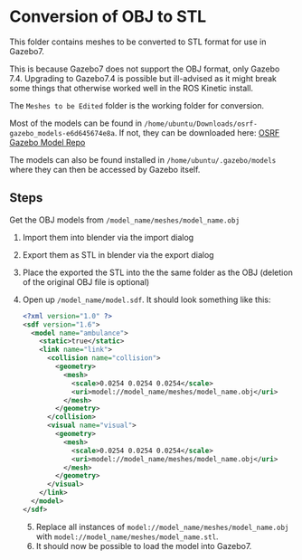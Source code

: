 # Conversion of OBJ to STL

This folder contains meshes to be converted to STL format for use in Gazebo7.

This is because Gazebo7 does not support the OBJ format, only Gazebo 7.4. Upgrading to Gazebo7.4 is possible but ill-advised as it might break some things that otherwise worked well in the ROS Kinetic install.

The `Meshes to be Edited` folder is the working folder for conversion.

Most of the models can be found in `/home/ubuntu/Downloads/osrf-gazebo_models-e6d645674e8a`. If not, they can be downloaded here: [OSRF Gazebo Model Repo](https://bitbucket.org/osrf/gazebo_models/downloads/)

The models can also be found installed in `/home/ubuntu/.gazebo/models` where they can then be accessed by Gazebo itself.

## Steps

Get the OBJ models from `/model_name/meshes/model_name.obj`

1. Import them into blender via the import dialog

2. Export them as STL in blender via the export dialog

3. Place the exported the STL into the the same folder as the OBJ (deletion of the original OBJ file is optional)

4. Open up `/model_name/model.sdf`. It should look something like this:

   ```xml
   <?xml version="1.0" ?>
   <sdf version="1.6">
     <model name="ambulance">
       <static>true</static>
       <link name="link">
         <collision name="collision">
           <geometry>
             <mesh>
               <scale>0.0254 0.0254 0.0254</scale>
               <uri>model://model_name/meshes/model_name.obj</uri>
             </mesh>
           </geometry>
         </collision>
         <visual name="visual">
           <geometry>
             <mesh>
               <scale>0.0254 0.0254 0.0254</scale>
               <uri>model://model_name/meshes/model_name.obj</uri>
             </mesh>
           </geometry>
         </visual>
       </link>
     </model>
   </sdf>
   
   ```

   5. Replace all instances of `model://model_name/meshes/model_name.obj` with `model://model_name/meshes/model_name.stl`.
   6. It should now be possible to load the model into Gazebo7.

